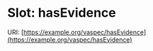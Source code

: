 # Slot: hasEvidence

URI: [https://example.org/vaspec/hasEvidence](https://example.org/vaspec/hasEvidence)